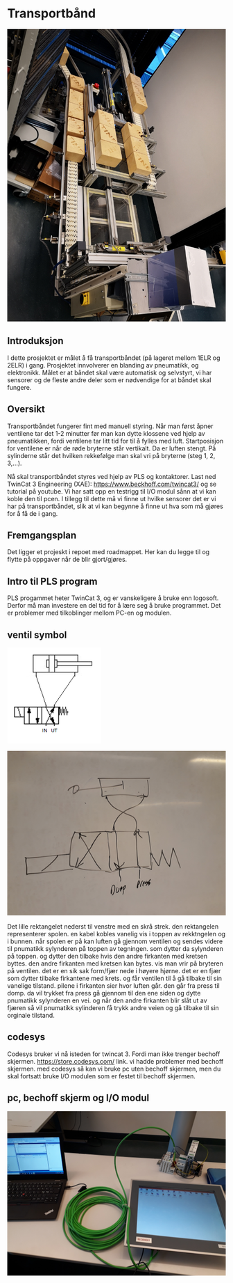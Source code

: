 # Transportbånd

![Transportbånd](Images/Oversiktsbilde.jpg)

##  Introduksjon
I dette prosjektet er målet å få transportbåndet (på lageret mellom 1ELR og 2ELR) i gang. Prosjektet innvolverer en blanding av pneumatikk, og elektronikk. Målet er at båndet skal være automatisk og selvstyrt, vi har sensorer og de fleste andre deler som er nødvendige for at båndet skal fungere. 

##  Oversikt
Transportbåndet fungerer fint med manuell styring. Når man først åpner ventilene tar det 1-2 minutter før man kan dytte klossene ved hjelp av pneumatikken, fordi ventilene tar litt tid for til å fylles med luft. Startposisjon for ventilene er når de røde bryterne står vertikalt. Da er luften stengt. På sylinderne står det hvilken rekkefølge man skal vri på bryterne (steg 1, 2, 3,...). 

Nå skal transportbåndet styres ved hjelp av PLS og kontaktorer. Last ned TwinCat 3 Engineering (XAE): https://www.beckhoff.com/twincat3/
og se tutorial på youtube. Vi har satt opp en testrigg til I/O modul sånn at vi kan koble den til pcen. I tillegg til dette må vi finne ut hvilke sensorer det er vi har på transportbåndet, slik at vi kan begynne å finne ut hva som må gjøres for å få de i gang.

## Fremgangsplan
Det ligger et projeskt i repoet med roadmappet. Her kan du legge til og flytte på oppgaver når de blir gjort/gjøres.

##  Intro til PLS program
PLS progammet heter TwinCat 3, og er vanskeligere å bruke enn logosoft. Derfor må man investere en del tid for å lære seg å bruke programmet. Det er problemer med tilkoblinger mellom PC-en og modulen. 

## ventil symbol 
 ![](Images/pneumatikk-ventil.png) 
 
 ![](Images/20200130_140132.jpg)
 
Det lille rektangelet nederst til venstre med en skrå strek. den rektangelen representerer spolen. en kabel kobles vanelig vis i toppen av rekktngelen og i bunnen. når spolen er på kan luften gå gjennom ventilen og sendes videre til pnumatikk sylynderen på toppen av tegningen. som dytter da sylynderen på toppen. og dytter den tilbake hvis den andre firkanten med kretsen byttes. den andre firkanten med kretsen kan bytes. vis man vrir på bryteren på ventilen. det er en sik sak form/fjær nede i høyere hjørne. det er en fjær som dytter tilbake firkantene med krets. og får ventilen til å gå tilbake til sin vanelige tilstand. pilene i firkanten sier hvor luften går. den går fra press til domp. da vil trykket fra press gå gjennom til den ene siden og dytte pnumatikk sylynderen en vei. og når den andre firkanten blir slåt ut av fjæren så vil pnumatikk sylinderen få trykk andre veien og gå tilbake til sin orginale tilstand. 
 
 ## codesys
Codesys bruker vi nå isteden for twincat 3. Fordi man ikke trenger bechoff skjermen. https://store.codesys.com/ link. vi hadde problemer med bechoff skjermen. med codesys så kan vi bruke pc uten bechoff skjermen, men du skal fortsatt bruke I/O modulen som er festet til bechoff skjermen.  
 
 
 ## pc, bechoff skjerm og I/O modul
 
 ![](Images/20200130_135441.jpg)
